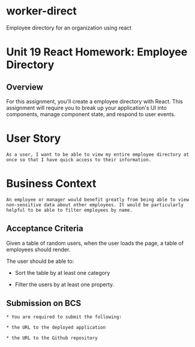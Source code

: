 # worker-direct
Employee directory for an organization using react


# Unit 19 React Homework: Employee Directory

## Overview

For this assignment, you'll create a employee directory with React. This assignment will require you to break up your application's UI into components, manage component state, and respond to user events.
    
# User Story

    As a user, I want to be able to view my entire employee directory at once so that I have quick access to their information.

# Business Context

    An employee or manager would benefit greatly from being able to view non-sensitive data about other employees. It would be particularly helpful to be able to filter employees by name.

## Acceptance Criteria

Given a table of random users, when the user loads the page, a table of employees should render. 

The user should be able to:

  * Sort the table by at least one category

  * Filter the users by at least one property.

  ## Submission on BCS

    * You are required to submit the following:

    * the URL to the deployed application

    * the URL to the Github repository

